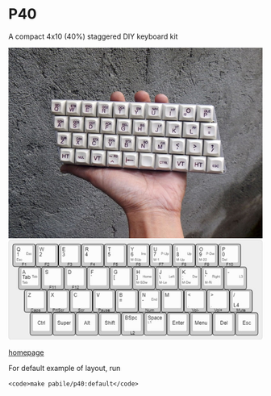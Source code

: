 # P40 

A compact 4x10 (40%) staggered DIY keyboard kit

![prototype photo1](https://github.com/pabile/Pabile40/blob/master/_bak/web-DSCN9033.jpg)
![layers](https://github.com/pabile/Pabile40/blob/master/_bak/p40-layers.jpg)

[homepage](https://pabileonline.blogspot.com/search/label/pabile40)

For default example of layout, run

    <code>make pabile/p40:default</code>
